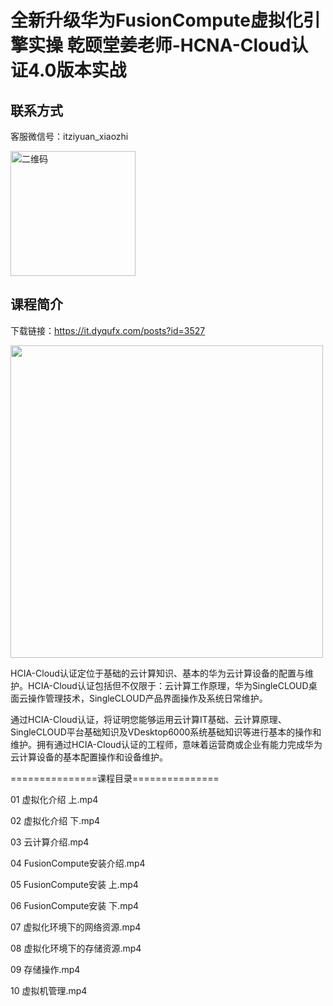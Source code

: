 # 全新升级华为FusionCompute虚拟化引擎实操 乾颐堂姜老师-HCNA-Cloud认证4.0版本实战

## 联系方式

客服微信号：itziyuan_xiaozhi

<img src="https://ziyuanyun.oss-cn-guangzhou.aliyuncs.com/common/20240614073449/666b82192834a.jpg" width="200" height="200" alt="二维码">

## 课程简介

下载链接：https://it.dyqufx.com/posts?id=3527

<img src="https://ziyuanyun.oss-cn-guangzhou.aliyuncs.com/yun/20240515185216/664493e019883.jpg" width="500" alt="">

  

 

  HCIA-Cloud认证定位于基础的云计算知识、基本的华为云计算设备的配置与维护。HCIA-Cloud认证包括但不仅限于：云计算工作原理，华为SingleCLOUD桌面云操作管理技术，SingleCLOUD产品界面操作及系统日常维护。

  通过HCIA-Cloud认证，将证明您能够运用云计算IT基础、云计算原理、SingleCLOUD平台基础知识及VDesktop6000系统基础知识等进行基本的操作和维护。拥有通过HCIA-Cloud认证的工程师，意味着运营商或企业有能力完成华为云计算设备的基本配置操作和设备维护。

 ===============课程目录===============

  01 虚拟化介绍 上.mp4

  02 虚拟化介绍 下.mp4

  03 云计算介绍.mp4

  04 FusionCompute安装介绍.mp4

  05 FusionCompute安装 上.mp4

  06 FusionCompute安装 下.mp4

  07 虚拟化环境下的网络资源.mp4

  08 虚拟化环境下的存储资源.mp4

  09 存储操作.mp4

  10 虚拟机管理.mp4

  